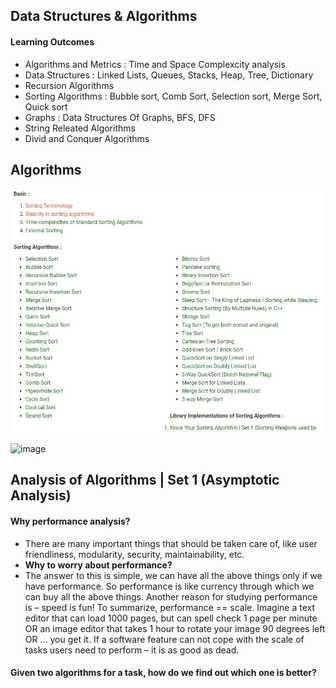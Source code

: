 ## Data Structures & Algorithms 

#### Learning Outcomes

* Algorithms and Metrics : Time and Space Complexcity analysis
* Data Structures : Linked Lists, Queues, Stacks, Heap, Tree, Dictionary
* Recursion Algorithms
* Sorting Algorithms : Bubble sort, Comb Sort, Selection sort, Merge Sort, Quick sort
* Graphs : Data Structures Of Graphs, BFS, DFS
* String Releated Algorithms
* Divid and Conquer Algorithms

## Algorithms 

![alg](https://github.com/veerrajukakarla434/VRK-DataStructures-Algorithms/blob/master/alg.JPG "alg")

![image](https://user-images.githubusercontent.com/40323661/161489250-eabce4a0-ac23-4b93-b68c-88d34c25efaa.png)

## Analysis of Algorithms | Set 1 (Asymptotic Analysis)

#### Why performance analysis?

* There are many important things that should be taken care of, like user friendliness, modularity, security, maintainability, etc. 
* **Why to worry about performance?**
* The answer to this is simple, we can have all the above things only if we have performance. So performance is like currency through which we can buy all the above things. Another reason for studying performance is – speed is fun!
To summarize, performance == scale. Imagine a text editor that can load 1000 pages, but can spell check 1 page per minute OR an image editor that takes 1 hour to rotate your image 90 degrees left OR … you get it. If a software feature can not cope with the scale of tasks users need to perform – it is as good as dead.

#### Given two algorithms for a task, how do we find out which one is better?
